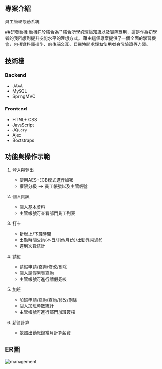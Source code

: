 ## 專案介紹
員工管理考勤系統

##研發動機
動機在於結合為了結合所學的理論知識以及實際應用，這是作為初學者的我所想到提升技能水平的理想方式。
藉由這個專案提供了一個全面的學習機會，包括資料庫操作、前後端交互、日期時間處理和使用者身份驗證等方面。

## 技術棧
### Backend
* JAVA
* MySQL
* SpringMVC


### Frontend
* HTML+ CSS
* JavaScript
* JQuery
* Ajex
* Bootstraps


## 功能與操作示範
1. 登入與登出
   - 使用AES+ECB模式進行加密
   - 權限分級 --> 員工帳號以及主管帳號
     
2. 個人資訊
   - 個人基本資料
   - 主管帳號可查看部門員工列表

3. 打卡
   - 新增上/下班時間
   - 出勤時間查詢(本日/其他月份)/出勤異常通知
   - 遲到次數統計

4. 請假
   - 請假申請/查詢/修改/刪除
   - 個人請假列表查詢
   - 主管帳號可進行請假簽核

5. 加班
   - 加班申請/查詢/查詢/修改/刪除
   - 個人加班時數統計 
   - 主管帳號可進行部門加班簽核

6. 薪資計算
   - 依照出勤紀錄當月計算薪資


## ER圖
![management](https://github.com/YTsung01/ManagementSystem/assets/85811176/68d08acf-714a-4aa9-9300-3f595d36086e)




